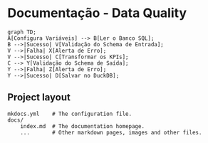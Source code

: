 # Documentação - Data Quality

```mermaid
graph TD;
A[Configura Variáveis] --> B[Ler o Banco SQL];
B -->|Sucesso| V[Validação do Schema de Entrada];
V -->|Falha| X[Alerta de Erro];
V -->|Sucesso| C[Transformar os KPIs];
C --> Y[Validação do Schema de Saída];
Y -->|Falha| Z[Alerta de Erro];
Y -->|Sucesso| D[Salvar no DuckDB];
```


## Project layout

    mkdocs.yml    # The configuration file.
    docs/
        index.md  # The documentation homepage.
        ...       # Other markdown pages, images and other files.
